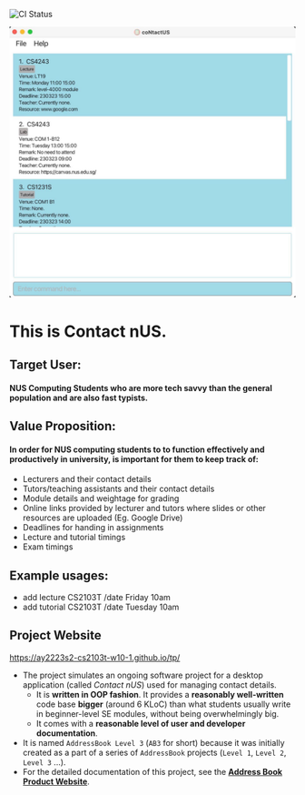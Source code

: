![CI Status](https://github.com/AY2223S2-CS2103T-W10-1/tp/actions)

![Ui](docs/images/Ui.png)

# This is Contact nUS.<br>

## Target User:
#### NUS Computing Students who are more tech savvy than the general population and are also fast typists.

## Value Proposition:
#### In order for NUS computing students to to function effectively and productively in university,  is important for them to keep track of: 

- Lecturers and their contact details
- Tutors/teaching assistants and their contact details 
- Module details and weightage for grading
- Online links provided by lecturer and tutors where slides or other resources are uploaded (Eg. Google Drive) 
- Deadlines for handing in assignments
- Lecture and tutorial timings
- Exam timings 

 ## Example usages:
  * add lecture CS2103T /date Friday 10am 
  * add tutorial CS2103T /date Tuesday 10am

## Project Website
https://ay2223s2-cs2103t-w10-1.github.io/tp/

* The project simulates an ongoing software project for a desktop application (called _Contact nUS_) used for managing contact details.
  * It is **written in OOP fashion**. It provides a **reasonably well-written** code base **bigger** (around 6 KLoC) than what students usually write in beginner-level SE modules, without being overwhelmingly big.
  * It comes with a **reasonable level of user and developer documentation**.
* It is named `AddressBook Level 3` (`AB3` for short) because it was initially created as a part of a series of `AddressBook` projects (`Level 1`, `Level 2`, `Level 3` ...).
* For the detailed documentation of this project, see the **[Address Book Product Website](https://se-education.org/addressbook-level3)**.
